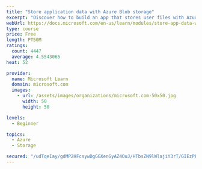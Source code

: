 ```yaml
---
title: "Store application data with Azure Blob storage"
excerpt: "Discover how to build an app that stores user files with Azure Blob storage, use Blob storage in a web app, and use the Azure Storage SDK for .NET Core."
webUrl: https://docs.microsoft.com/en-us/learn/modules/store-app-data-with-azure-blob-storage/
type: course
price: Free
length: PT50M
ratings:
  count: 4447
  average: 4.5543065
heat: 52

provider:
  name: Microsoft Learn
  domain: microsoft.com
  images:
    - url: /assets/images/organizations/microsoft.com-50x50.jpg
      width: 50
      height: 50

levels:
  - Beginner

topics:
  - Azure
  - Storage

secured: "/udTqeIay/gdMP2HFcsywDgGGXenGyAZ4OuJ/HTbsZN9lWlajiY3rT/GIEzPFNkZrRHKx0GTRwychdyogXhzV9TQMK8mhOuKZGxDaLPHvlFJJBY8j/AlNSmC4cTBW/f1Mfn8wd1bfi3mnp2O0rLSN8jn57rVbWfc67JrQCDuBDjga70vveoaUzrBcSlRqGoCXubfwSmPA7baTTKbX/j1Tw4dSmLVjIKN0lDndfEmQN+IZmPFRYP0Tf2yG3QA10kMG0X0Sia4Kc8Ylmd9Tg50oSDfo7RjACj/zVckBEJJyQjPnurhCn2x3hDG/LEKz2iE/cYGYNQDpCDRjZ4JT42CVSX/NuRw2GmBKIXrhoTsVY3ZhLyCrr8/FvTDXCPDIJz9ydAQUthKOfiDSRzL5S4bSq40EuCOPWNbo+aHIggsiUU=;7QSE+W2teYdWQNi0uDPQxw=="
---
```


